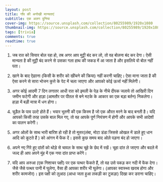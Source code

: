 ```yaml
---
layout: post
title: गाँव की अनोखी मान्यताएं
subtitle: एक अलग दुनिया
cover-img: https://source.unsplash.com/collection/80255989/1920x1080
thumbnail-img: https://source.unsplash.com/collection/80255989/1920x1080
tags: [trivia]
comments: true
readtime: true
---
```


1. जब रात को सियार बोल रहा हो, तब अगर आप मुट्ठी बंद कर लो, तो वह बोलना बंद कर
   देगा। ऐसी मान्यता है की मुट्ठी बंद करने से उसका गला हाथ की जकड में आ जाता है
   और इसलिये वो बोल नहीं पता।

2. खाने के बाद ऐढााना (किसी के शरीर को खींचने की क्रिया) नहीं करनी चाहिए। ऐसा
   माना जाता है की ऐसा करने से सारा भोजन कुत्ते के पेट में चला जाएगा और आपको कोई
   ऊर्जा नहीं मिलेगी।

3. अगर कोई आदमी 7 दिन लगातर आधी रात को इमली के पेड़ के नीचे दीपक जलाये तो आखिरी
   दिन जमीन फटेगी और हाड़ा (आमतौर पर पीतल से बने मटके के आकार का एक बड़ा बर्तन)
   निकलेगा। हाड़ा में बड़ी मात्रा में धन होगा।

4. चुड़ैल के पाव उल्टे होते हैं। भयार भूतनी की एक किस्म है जो एक औरत मरने के बाद
   बनती है। यदि आपको किसी तरह उसके बाल मिल गए, तो वह आपके पूर्ण नियंत्रण में
   होगी और आपके सभी आदेशों का पालन करेगी।

5. अगर ओलों के साथ भारी बारिश हो रही है तो मूसर(लंबा, मोटा डंडा जिससे ओखल में
   डाले हुए धान आदि को कूटते हैं ) को आंगन में फेंक दें। इससे कुछ समय बाद ओले
   पड़ना बंद हो जाएगा।

6. अपने नए गिरे हुए दांतों को थोड़े से चावल के साथ चूहे के छेद में रखें। चूहा
   दांत ले जाएगा और बदले में जल्द ही आप अपने मुंह में एक नया दांत प्राप्त
   करेंगे।

7. यदि आप अरुआ (एक निशाचर पक्षी) पर एक पत्थर फेंकते हैं, तो वह उसे पकड़ कर नदी
   में फेंक देगा। जैसे जैसे पत्थर पानी में घुलेगा, वैसा ही आपका शरीर भी
   घुलेगा। (आपका स्वास्थ्य खराब होगा और शरीर कामजोर)। इस पक्षी को लुआठ
   (आधा जला हुआ लकड़ी का टुकड़ा) दिखा कर डराना चाहिए।

